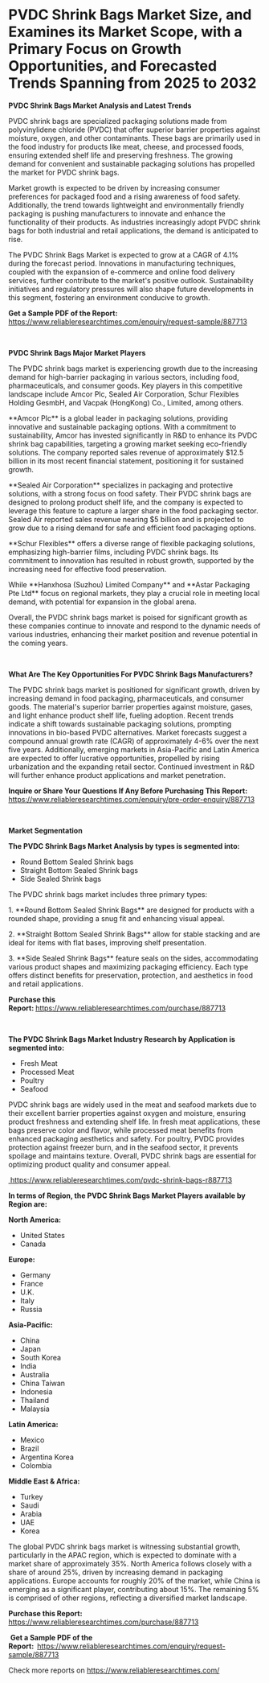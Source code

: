 <p><h1>PVDC Shrink Bags Market Size, and Examines its Market Scope, with a Primary Focus on Growth Opportunities, and Forecasted Trends Spanning from 2025 to 2032</h1></p><p><strong>PVDC Shrink Bags Market Analysis and Latest Trends</strong></p>
<p><p>PVDC shrink bags are specialized packaging solutions made from polyvinylidene chloride (PVDC) that offer superior barrier properties against moisture, oxygen, and other contaminants. These bags are primarily used in the food industry for products like meat, cheese, and processed foods, ensuring extended shelf life and preserving freshness. The growing demand for convenient and sustainable packaging solutions has propelled the market for PVDC shrink bags. </p><p>Market growth is expected to be driven by increasing consumer preferences for packaged food and a rising awareness of food safety. Additionally, the trend towards lightweight and environmentally friendly packaging is pushing manufacturers to innovate and enhance the functionality of their products. As industries increasingly adopt PVDC shrink bags for both industrial and retail applications, the demand is anticipated to rise. </p><p>The PVDC Shrink Bags Market is expected to grow at a CAGR of 4.1% during the forecast period. Innovations in manufacturing techniques, coupled with the expansion of e-commerce and online food delivery services, further contribute to the market's positive outlook. Sustainability initiatives and regulatory pressures will also shape future developments in this segment, fostering an environment conducive to growth.</p></p>
<p><strong>Get a Sample PDF of the Report:&nbsp;</strong> <a href="https://www.reliableresearchtimes.com/enquiry/request-sample/887713?utm_campaign=2007&utm_medium=2&utm_source=Github&utm_content=ia&utm_term=08032025&utm_id=pvdc-shrink-bags">https://www.reliableresearchtimes.com/enquiry/request-sample/887713</a></p>
<p>&nbsp;</p>
<p><strong>PVDC Shrink Bags Major Market Players</strong></p>
<p><p>The PVDC shrink bags market is experiencing growth due to the increasing demand for high-barrier packaging in various sectors, including food, pharmaceuticals, and consumer goods. Key players in this competitive landscape include Amcor Plc, Sealed Air Corporation, Schur Flexibles Holding GesmbH, and Vacpak (HongKong) Co., Limited, among others.</p><p>**Amcor Plc** is a global leader in packaging solutions, providing innovative and sustainable packaging options. With a commitment to sustainability, Amcor has invested significantly in R&D to enhance its PVDC shrink bag capabilities, targeting a growing market seeking eco-friendly solutions. The company reported sales revenue of approximately $12.5 billion in its most recent financial statement, positioning it for sustained growth.</p><p>**Sealed Air Corporation** specializes in packaging and protective solutions, with a strong focus on food safety. Their PVDC shrink bags are designed to prolong product shelf life, and the company is expected to leverage this feature to capture a larger share in the food packaging sector. Sealed Air reported sales revenue nearing $5 billion and is projected to grow due to a rising demand for safe and efficient food packaging options.</p><p>**Schur Flexibles** offers a diverse range of flexible packaging solutions, emphasizing high-barrier films, including PVDC shrink bags. Its commitment to innovation has resulted in robust growth, supported by the increasing need for effective food preservation.</p><p>While **Hanxhosa (Suzhou) Limited Company** and **Astar Packaging Pte Ltd** focus on regional markets, they play a crucial role in meeting local demand, with potential for expansion in the global arena.</p><p>Overall, the PVDC shrink bags market is poised for significant growth as these companies continue to innovate and respond to the dynamic needs of various industries, enhancing their market position and revenue potential in the coming years.</p></p>
<p>&nbsp;</p>
<p><strong>What Are The Key Opportunities For PVDC Shrink Bags Manufacturers?</strong></p>
<p><p>The PVDC shrink bags market is positioned for significant growth, driven by increasing demand in food packaging, pharmaceuticals, and consumer goods. The material's superior barrier properties against moisture, gases, and light enhance product shelf life, fueling adoption. Recent trends indicate a shift towards sustainable packaging solutions, prompting innovations in bio-based PVDC alternatives. Market forecasts suggest a compound annual growth rate (CAGR) of approximately 4-6% over the next five years. Additionally, emerging markets in Asia-Pacific and Latin America are expected to offer lucrative opportunities, propelled by rising urbanization and the expanding retail sector. Continued investment in R&D will further enhance product applications and market penetration.</p></p>
<p><strong>Inquire or Share Your Questions If Any Before Purchasing This Report:</strong> <a href="https://www.reliableresearchtimes.com/enquiry/pre-order-enquiry/887713?utm_campaign=2007&utm_medium=2&utm_source=Github&utm_content=ia&utm_term=08032025&utm_id=pvdc-shrink-bags">https://www.reliableresearchtimes.com/enquiry/pre-order-enquiry/887713</a></p>
<p>&nbsp;</p>
<p><strong>Market Segmentation</strong></p>
<p><strong>The PVDC Shrink Bags Market Analysis by types is segmented into:</strong></p>
<p><ul><li>Round Bottom Sealed Shrink bags</li><li>Straight Bottom Sealed Shrink bags</li><li>Side Sealed Shrink bags</li></ul></p>
<p><p>The PVDC shrink bags market includes three primary types: </p><p>1. **Round Bottom Sealed Shrink Bags** are designed for products with a rounded shape, providing a snug fit and enhancing visual appeal.  </p><p>2. **Straight Bottom Sealed Shrink Bags** allow for stable stacking and are ideal for items with flat bases, improving shelf presentation.  </p><p>3. **Side Sealed Shrink Bags** feature seals on the sides, accommodating various product shapes and maximizing packaging efficiency. Each type offers distinct benefits for preservation, protection, and aesthetics in food and retail applications.</p></p>
<p><strong>Purchase this Report:&nbsp;</strong><a href="https://www.reliableresearchtimes.com/purchase/887713?utm_campaign=2007&utm_medium=2&utm_source=Github&utm_content=ia&utm_term=08032025&utm_id=pvdc-shrink-bags">https://www.reliableresearchtimes.com/purchase/887713</a></p>
<p>&nbsp;</p>
<p><strong>The PVDC Shrink Bags Market Industry Research by Application is segmented into:</strong></p>
<p><ul><li>Fresh Meat</li><li>Processed Meat</li><li>Poultry</li><li>Seafood</li></ul></p>
<p><p>PVDC shrink bags are widely used in the meat and seafood markets due to their excellent barrier properties against oxygen and moisture, ensuring product freshness and extending shelf life. In fresh meat applications, these bags preserve color and flavor, while processed meat benefits from enhanced packaging aesthetics and safety. For poultry, PVDC provides protection against freezer burn, and in the seafood sector, it prevents spoilage and maintains texture. Overall, PVDC shrink bags are essential for optimizing product quality and consumer appeal.</p></p>
<p><a href="https://www.reliableresearchtimes.com/pvdc-shrink-bags-r887713?utm_campaign=2007&utm_medium=2&utm_source=Github&utm_content=ia&utm_term=08032025&utm_id=pvdc-shrink-bags">&nbsp;https://www.reliableresearchtimes.com/pvdc-shrink-bags-r887713</a></p>
<p><strong>In terms of Region, the PVDC Shrink Bags Market Players available by Region are:</strong></p>
<p>
    <p> <strong> North America: </strong>
        <ul>
            <li>United States</li>
            <li>Canada</li>
        </ul>
        </p> 
    <p> <strong> Europe: </strong>
        <ul>
            <li>Germany</li>
            <li>France</li>
            <li>U.K.</li>
            <li>Italy</li>
            <li>Russia</li>
        </ul>
        </p> 
    <p> <strong> Asia-Pacific: </strong>
        <ul>
            <li>China</li>
            <li>Japan</li>
            <li>South Korea</li>
            <li>India</li>
            <li>Australia</li>
            <li>China Taiwan</li>
            <li>Indonesia</li>
            <li>Thailand</li>
            <li>Malaysia</li>
        </ul>
        </p> 
    <p> <strong> Latin America: </strong>
        <ul>
            <li>Mexico</li>
            <li>Brazil</li>
            <li>Argentina Korea</li>
            <li>Colombia</li>
        </ul>
        </p> 
    <p> <strong> Middle East & Africa: </strong>
        <ul>
            <li>Turkey</li>
            <li>Saudi</li>
            <li>Arabia</li>
            <li>UAE</li>
            <li>Korea</li>
        </ul>
    </p>
    </p>
<p><p>The global PVDC shrink bags market is witnessing substantial growth, particularly in the APAC region, which is expected to dominate with a market share of approximately 35%. North America follows closely with a share of around 25%, driven by increasing demand in packaging applications. Europe accounts for roughly 20% of the market, while China is emerging as a significant player, contributing about 15%. The remaining 5% is comprised of other regions, reflecting a diversified market landscape.</p></p>
<p><strong>Purchase this Report: </strong><a href="https://www.reliableresearchtimes.com/purchase/887713?utm_campaign=2007&utm_medium=2&utm_source=Github&utm_content=ia&utm_term=08032025&utm_id=pvdc-shrink-bags">https://www.reliableresearchtimes.com/purchase/887713</a></p>
<p>&nbsp;<strong>Get a Sample PDF of the Report:&nbsp;&nbsp;</strong><a href="https://www.reliableresearchtimes.com/enquiry/request-sample/887713?utm_campaign=2007&utm_medium=2&utm_source=Github&utm_content=ia&utm_term=08032025&utm_id=pvdc-shrink-bags">https://www.reliableresearchtimes.com/enquiry/request-sample/887713</a></p>
<p><strong></strong></p>
<p>Check more reports on <a href="https://www.reliableresearchtimes.com/?utm_campaign=2007&utm_medium=2&utm_source=Github&utm_content=ia&utm_term=08032025&utm_id=pvdc-shrink-bags">https://www.reliableresearchtimes.com/</a></p>